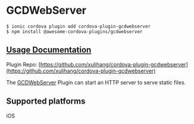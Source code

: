 # GCDWebServer

```
$ ionic cordova plugin add cordova-plugin-gcdwebserver
$ npm install @awesome-cordova-plugins/gcdwebserver
```

## [Usage Documentation](https://danielsogl.gitbook.io/awesome-cordova-plugins/plugins/gcdwebserver/)

Plugin Repo: [https://github.com/xulihang/cordova-plugin-gcdwebserver](https://github.com/xulihang/cordova-plugin-gcdwebserver)

The [GCDWebServer](https://github.com/swisspol/GCDWebServer/) Plugin can start an HTTP server to serve static files.

## Supported platforms

iOS
  


